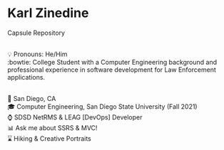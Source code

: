 # Karl Zinedine
Capsule Repository

<br />:bulb: Pronouns: He/Him
<br />:bowtie: College Student with a Computer Engineering background and professional experience in software development for Law Enforcement applications.

<br />:pushpin: San Diego, CA
<br />:mortar_board: Computer Engineering, San Diego State University (Fall 2021)
<br />:watch: SDSD NetRMS & LEAG [DevOps] Developer
<br />:bar_chart: Ask me about SSRS & MVC!
<br />:hourglass: Hiking & Creative Portraits
